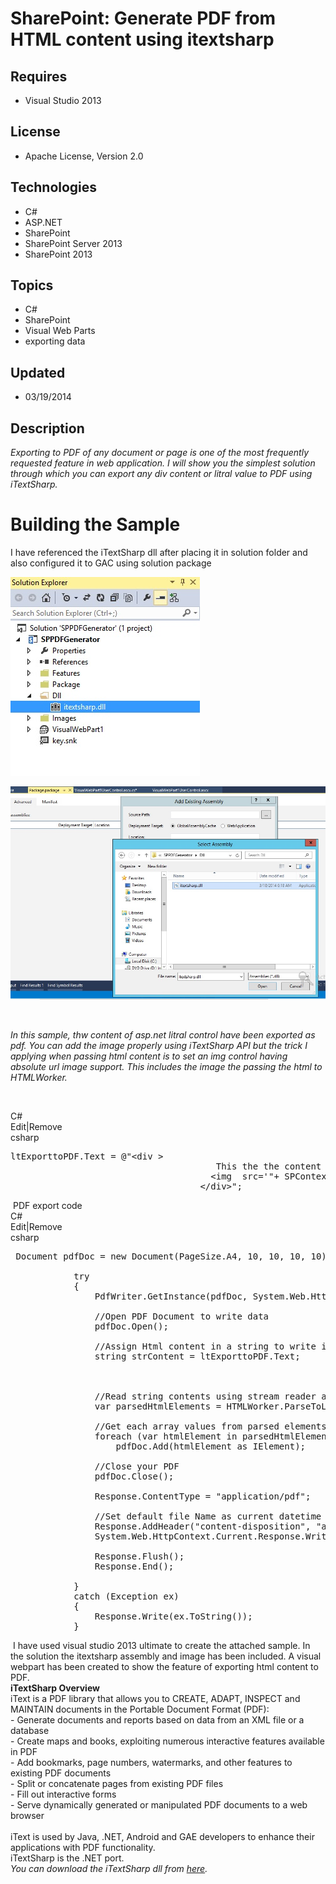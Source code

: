 # SharePoint: Generate PDF from HTML content using itextsharp
## Requires
- Visual Studio 2013
## License
- Apache License, Version 2.0
## Technologies
- C#
- ASP.NET
- SharePoint
- SharePoint Server 2013
- SharePoint  2013
## Topics
- C#
- SharePoint
- Visual Web Parts
- exporting data
## Updated
- 03/19/2014
## Description

<p><em>Exporting to PDF of any document or page is one of the most frequently requested feature in web application. I will show you the simplest solution through which you can export any div content or litral value to PDF using iTextSharp.&nbsp;</em></p>
<h1><span>Building the Sample</span></h1>
<p>I have referenced the iTextSharp dll after placing it in solution folder and also configured it to GAC using solution package</p>
<p><img id="110868" src="110868-itextsharp%20folder.jpg" alt=""></p>
<p><img id="110869" src="110869-itextsharp%20to%20gac.jpg" alt=""></p>
<p>&nbsp;</p>
<p><em>In this sample, thw content of asp.net litral control have been exported as pdf. You can add the image properly using iTextSharp API but the trick I applying when passing html content is to set an img control having absolute url image support. This includes
 the image the passing the html to HTMLWorker.&nbsp;</em></p>
<p>&nbsp;</p>
<div class="scriptcode">
<div class="pluginEditHolder" pluginCommand="mceScriptCode">
<div class="title"><span>C#</span></div>
<div class="pluginLinkHolder"><span class="pluginEditHolderLink">Edit</span>|<span class="pluginRemoveHolderLink">Remove</span></div>
<span class="hidden">csharp</span>

<div class="preview">
<pre class="csharp">ltExporttoPDF.Text&nbsp;=&nbsp;@&quot;&lt;div&nbsp;&gt;&nbsp;
&nbsp;&nbsp;&nbsp;&nbsp;&nbsp;&nbsp;&nbsp;&nbsp;&nbsp;&nbsp;&nbsp;&nbsp;&nbsp;&nbsp;&nbsp;&nbsp;&nbsp;&nbsp;&nbsp;&nbsp;&nbsp;&nbsp;&nbsp;&nbsp;&nbsp;&nbsp;&nbsp;&nbsp;&nbsp;&nbsp;&nbsp;&nbsp;&nbsp;&nbsp;&nbsp;&nbsp;&nbsp;&nbsp;&nbsp;This&nbsp;the&nbsp;the&nbsp;content&nbsp;which&nbsp;will&nbsp;be&nbsp;exported&nbsp;to&nbsp;pdf&nbsp;and&nbsp;it&nbsp;contains&nbsp;an&nbsp;image&nbsp;too&lt;br&nbsp;/&gt;&nbsp;
&nbsp;&nbsp;&nbsp;&nbsp;&nbsp;&nbsp;&nbsp;&nbsp;&nbsp;&nbsp;&nbsp;&nbsp;&nbsp;&nbsp;&nbsp;&nbsp;&nbsp;&nbsp;&nbsp;&nbsp;&nbsp;&nbsp;&nbsp;&nbsp;&nbsp;&nbsp;&nbsp;&nbsp;&nbsp;&nbsp;&nbsp;&nbsp;&nbsp;&nbsp;&nbsp;&nbsp;&nbsp;&nbsp;&lt;img&nbsp;&nbsp;src=<span class="cs__string">'&quot;&#43;&nbsp;SPContext.Current.Web.Url&nbsp;&#43;@&quot;/_layouts/15/images/SPPDFGenerator/testImage.jpg'</span>&nbsp;/&gt;&nbsp;
&nbsp;&nbsp;&nbsp;&nbsp;&nbsp;&nbsp;&nbsp;&nbsp;&nbsp;&nbsp;&nbsp;&nbsp;&nbsp;&nbsp;&nbsp;&nbsp;&nbsp;&nbsp;&nbsp;&nbsp;&nbsp;&nbsp;&nbsp;&nbsp;&nbsp;&nbsp;&nbsp;&nbsp;&nbsp;&nbsp;&nbsp;&nbsp;&nbsp;&nbsp;&nbsp;&nbsp;&lt;/div&gt;&quot;;</pre>
</div>
</div>
</div>
<div class="endscriptcode">&nbsp;PDF export code</div>
<div class="endscriptcode"></div>
<div class="endscriptcode">
<div class="scriptcode">
<div class="pluginEditHolder" pluginCommand="mceScriptCode">
<div class="title"><span>C#</span></div>
<div class="pluginLinkHolder"><span class="pluginEditHolderLink">Edit</span>|<span class="pluginRemoveHolderLink">Remove</span></div>
<span class="hidden">csharp</span>

<div class="preview">
<pre class="csharp">&nbsp;Document&nbsp;pdfDoc&nbsp;=&nbsp;<span class="cs__keyword">new</span>&nbsp;Document(PageSize.A4,&nbsp;<span class="cs__number">10</span>,&nbsp;<span class="cs__number">10</span>,&nbsp;<span class="cs__number">10</span>,&nbsp;<span class="cs__number">10</span>);&nbsp;
&nbsp;
&nbsp;&nbsp;&nbsp;&nbsp;&nbsp;&nbsp;&nbsp;&nbsp;&nbsp;&nbsp;&nbsp;&nbsp;<span class="cs__keyword">try</span>&nbsp;
&nbsp;&nbsp;&nbsp;&nbsp;&nbsp;&nbsp;&nbsp;&nbsp;&nbsp;&nbsp;&nbsp;&nbsp;{&nbsp;
&nbsp;&nbsp;&nbsp;&nbsp;&nbsp;&nbsp;&nbsp;&nbsp;&nbsp;&nbsp;&nbsp;&nbsp;&nbsp;&nbsp;&nbsp;&nbsp;PdfWriter.GetInstance(pdfDoc,&nbsp;System.Web.HttpContext.Current.Response.OutputStream);&nbsp;
&nbsp;
&nbsp;&nbsp;&nbsp;&nbsp;&nbsp;&nbsp;&nbsp;&nbsp;&nbsp;&nbsp;&nbsp;&nbsp;&nbsp;&nbsp;&nbsp;&nbsp;<span class="cs__com">//Open&nbsp;PDF&nbsp;Document&nbsp;to&nbsp;write&nbsp;data</span>&nbsp;
&nbsp;&nbsp;&nbsp;&nbsp;&nbsp;&nbsp;&nbsp;&nbsp;&nbsp;&nbsp;&nbsp;&nbsp;&nbsp;&nbsp;&nbsp;&nbsp;pdfDoc.Open();&nbsp;
&nbsp;
&nbsp;&nbsp;&nbsp;&nbsp;&nbsp;&nbsp;&nbsp;&nbsp;&nbsp;&nbsp;&nbsp;&nbsp;&nbsp;&nbsp;&nbsp;&nbsp;<span class="cs__com">//Assign&nbsp;Html&nbsp;content&nbsp;in&nbsp;a&nbsp;string&nbsp;to&nbsp;write&nbsp;in&nbsp;PDF</span>&nbsp;
&nbsp;&nbsp;&nbsp;&nbsp;&nbsp;&nbsp;&nbsp;&nbsp;&nbsp;&nbsp;&nbsp;&nbsp;&nbsp;&nbsp;&nbsp;&nbsp;<span class="cs__keyword">string</span>&nbsp;strContent&nbsp;=&nbsp;ltExporttoPDF.Text;&nbsp;
&nbsp;
&nbsp;
&nbsp;
&nbsp;&nbsp;&nbsp;&nbsp;&nbsp;&nbsp;&nbsp;&nbsp;&nbsp;&nbsp;&nbsp;&nbsp;&nbsp;&nbsp;&nbsp;&nbsp;<span class="cs__com">//Read&nbsp;string&nbsp;contents&nbsp;using&nbsp;stream&nbsp;reader&nbsp;and&nbsp;convert&nbsp;html&nbsp;to&nbsp;parsed&nbsp;conent</span>&nbsp;
&nbsp;&nbsp;&nbsp;&nbsp;&nbsp;&nbsp;&nbsp;&nbsp;&nbsp;&nbsp;&nbsp;&nbsp;&nbsp;&nbsp;&nbsp;&nbsp;var&nbsp;parsedHtmlElements&nbsp;=&nbsp;HTMLWorker.ParseToList(<span class="cs__keyword">new</span>&nbsp;StringReader(strContent),&nbsp;<span class="cs__keyword">null</span>);&nbsp;
&nbsp;
&nbsp;&nbsp;&nbsp;&nbsp;&nbsp;&nbsp;&nbsp;&nbsp;&nbsp;&nbsp;&nbsp;&nbsp;&nbsp;&nbsp;&nbsp;&nbsp;<span class="cs__com">//Get&nbsp;each&nbsp;array&nbsp;values&nbsp;from&nbsp;parsed&nbsp;elements&nbsp;and&nbsp;add&nbsp;to&nbsp;the&nbsp;PDF&nbsp;document</span>&nbsp;
&nbsp;&nbsp;&nbsp;&nbsp;&nbsp;&nbsp;&nbsp;&nbsp;&nbsp;&nbsp;&nbsp;&nbsp;&nbsp;&nbsp;&nbsp;&nbsp;<span class="cs__keyword">foreach</span>&nbsp;(var&nbsp;htmlElement&nbsp;<span class="cs__keyword">in</span>&nbsp;parsedHtmlElements)&nbsp;
&nbsp;&nbsp;&nbsp;&nbsp;&nbsp;&nbsp;&nbsp;&nbsp;&nbsp;&nbsp;&nbsp;&nbsp;&nbsp;&nbsp;&nbsp;&nbsp;&nbsp;&nbsp;&nbsp;&nbsp;pdfDoc.Add(htmlElement&nbsp;<span class="cs__keyword">as</span>&nbsp;IElement);&nbsp;
&nbsp;
&nbsp;&nbsp;&nbsp;&nbsp;&nbsp;&nbsp;&nbsp;&nbsp;&nbsp;&nbsp;&nbsp;&nbsp;&nbsp;&nbsp;&nbsp;&nbsp;<span class="cs__com">//Close&nbsp;your&nbsp;PDF</span>&nbsp;
&nbsp;&nbsp;&nbsp;&nbsp;&nbsp;&nbsp;&nbsp;&nbsp;&nbsp;&nbsp;&nbsp;&nbsp;&nbsp;&nbsp;&nbsp;&nbsp;pdfDoc.Close();&nbsp;
&nbsp;
&nbsp;&nbsp;&nbsp;&nbsp;&nbsp;&nbsp;&nbsp;&nbsp;&nbsp;&nbsp;&nbsp;&nbsp;&nbsp;&nbsp;&nbsp;&nbsp;Response.ContentType&nbsp;=&nbsp;<span class="cs__string">&quot;application/pdf&quot;</span>;&nbsp;
&nbsp;
&nbsp;&nbsp;&nbsp;&nbsp;&nbsp;&nbsp;&nbsp;&nbsp;&nbsp;&nbsp;&nbsp;&nbsp;&nbsp;&nbsp;&nbsp;&nbsp;<span class="cs__com">//Set&nbsp;default&nbsp;file&nbsp;Name&nbsp;as&nbsp;current&nbsp;datetime</span>&nbsp;
&nbsp;&nbsp;&nbsp;&nbsp;&nbsp;&nbsp;&nbsp;&nbsp;&nbsp;&nbsp;&nbsp;&nbsp;&nbsp;&nbsp;&nbsp;&nbsp;Response.AddHeader(<span class="cs__string">&quot;content-disposition&quot;</span>,&nbsp;<span class="cs__string">&quot;attachment;&nbsp;filename=Test.pdf&quot;</span>);&nbsp;
&nbsp;&nbsp;&nbsp;&nbsp;&nbsp;&nbsp;&nbsp;&nbsp;&nbsp;&nbsp;&nbsp;&nbsp;&nbsp;&nbsp;&nbsp;&nbsp;System.Web.HttpContext.Current.Response.Write(pdfDoc);&nbsp;
&nbsp;
&nbsp;&nbsp;&nbsp;&nbsp;&nbsp;&nbsp;&nbsp;&nbsp;&nbsp;&nbsp;&nbsp;&nbsp;&nbsp;&nbsp;&nbsp;&nbsp;Response.Flush();&nbsp;
&nbsp;&nbsp;&nbsp;&nbsp;&nbsp;&nbsp;&nbsp;&nbsp;&nbsp;&nbsp;&nbsp;&nbsp;&nbsp;&nbsp;&nbsp;&nbsp;Response.End();&nbsp;
&nbsp;
&nbsp;&nbsp;&nbsp;&nbsp;&nbsp;&nbsp;&nbsp;&nbsp;&nbsp;&nbsp;&nbsp;&nbsp;}&nbsp;
&nbsp;&nbsp;&nbsp;&nbsp;&nbsp;&nbsp;&nbsp;&nbsp;&nbsp;&nbsp;&nbsp;&nbsp;<span class="cs__keyword">catch</span>&nbsp;(Exception&nbsp;ex)&nbsp;
&nbsp;&nbsp;&nbsp;&nbsp;&nbsp;&nbsp;&nbsp;&nbsp;&nbsp;&nbsp;&nbsp;&nbsp;{&nbsp;
&nbsp;&nbsp;&nbsp;&nbsp;&nbsp;&nbsp;&nbsp;&nbsp;&nbsp;&nbsp;&nbsp;&nbsp;&nbsp;&nbsp;&nbsp;&nbsp;Response.Write(ex.ToString());&nbsp;
&nbsp;&nbsp;&nbsp;&nbsp;&nbsp;&nbsp;&nbsp;&nbsp;&nbsp;&nbsp;&nbsp;&nbsp;}</pre>
</div>
</div>
</div>
<div class="endscriptcode">&nbsp;I have used visual studio 2013 ultimate to create the attached sample. In the solution the itextsharp assembly and image has been included. A visual webpart has been created to show the feature of exporting html content to
 PDF.&nbsp;</div>
<div class="endscriptcode"></div>
<div class="endscriptcode"></div>
<div class="endscriptcode"><strong>iTextSharp Overview</strong></div>
<div class="endscriptcode"></div>
<div class="endscriptcode">iText is a PDF library that allows you to CREATE, ADAPT, INSPECT and MAINTAIN documents in the Portable Document Format (PDF):</div>
<div class="endscriptcode"><span>- Generate documents and reports based on data from an XML file or a database</span><br>
<span>- Create maps and books, exploiting numerous interactive features available in PDF</span><br>
<span>- Add bookmarks, page numbers, watermarks, and other features to existing PDF documents</span><br>
<span>- Split or concatenate pages from existing PDF files</span><br>
<span>- Fill out interactive forms</span><br>
<span>- Serve dynamically generated or manipulated PDF documents to a web browser</span><br>
<br>
<span>iText is used by Java, .NET, Android and GAE developers to enhance their applications with PDF functionality.&nbsp;</span><br>
<span>iTextSharp is the .NET port.</span></div>
<div class="endscriptcode"></div>
<div class="endscriptcode"></div>
<div class="endscriptcode"><span><em>You can download the iTextSharp dll from&nbsp;<a title="iTextSharp, a .NET PDF library" href="http://sourceforge.net/projects/itextsharp/">here</a>.</em><br>
</span></div>
<div class="endscriptcode"></div>
</div>
<div class="endscriptcode"></div>
<div class="endscriptcode"></div>
<div class="endscriptcode"></div>
<div class="endscriptcode"></div>
<div class="endscriptcode"></div>
